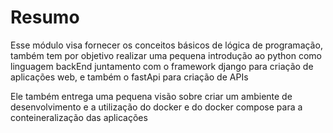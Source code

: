 # Resumo
Esse módulo visa fornecer os conceitos básicos de lógica de programação, também tem por objetivo realizar uma pequena introdução ao python como linguagem backEnd juntamento com o framework django para criação de aplicações web, e também o fastApi para criação de APIs

Ele também entrega uma pequena visão sobre criar um ambiente de desenvolvimento e a utilização do docker e do docker compose para a conteineralização das aplicações


